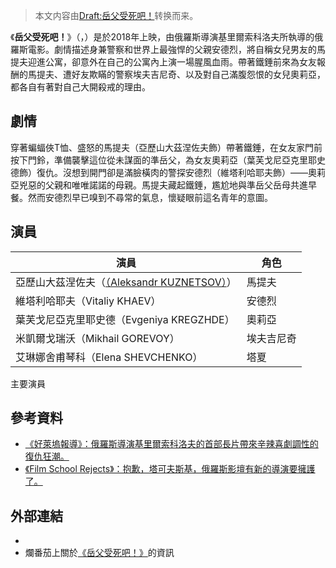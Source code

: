 > 本文内容由[Draft:岳父受死吧！](https://zh.wikipedia.org/wiki/Draft:岳父受死吧！)转换而来。


《**岳父受死吧！**》（，）是於2018年上映，由俄羅斯導演基里爾索科洛夫所執導的俄羅斯電影。劇情描述身兼警察和世界上最強悍的父親安德烈，將自稱女兒男友的馬提夫迎進公寓，卻意外在自己的公寓內上演一場腥風血雨。帶著鐵錘前來為女友報酬的馬提夫、遭好友欺瞞的警察埃夫吉尼奇、以及對自己滿腹怨恨的女兒奧莉亞，都各自有著對自己大開殺戒的理由。

## 劇情

穿著蝙蝠俠T恤、盛怒的馬提夫（亞歷山大茲涅佐夫飾）帶著鐵錘，在女友家門前按下門鈴，準備襲擊這位從未謀面的準岳父，為女友奧莉亞（葉芙戈尼亞克里耶史德飾）復仇。沒想到開門卻是滿臉橫肉的警探安德烈（維塔利哈耶夫飾）——奧莉亞兇惡的父親和唯唯諾諾的母親。馬提夫藏起鐵錘，尷尬地與準岳父岳母共進早餐。然而安德烈早已嗅到不尋常的氣息，懷疑眼前這名青年的意圖。

## 演員

| 演員                                                                                                            | 角色    |
| ------------------------------------------------------------------------------------------------------------- | ----- |
| 亞歷山大茲涅佐夫（[（Aleksandr KUZNETSOV）](https://zh.wikipedia.org/wiki/:en:Aleksandr_Kuznetsov_\(actor\) "wikilink")） | 馬提夫   |
| 維塔利哈耶夫（Vitaliy KHAEV）                                                                                         | 安德烈   |
| 葉芙戈尼亞克里耶史德（Evgeniya KREGZHDE）                                                                                 | 奧莉亞   |
| 米凱爾戈瑞沃（Mikhail GOREVOY）                                                                                       | 埃夫吉尼奇 |
| 艾琳娜舍甫琴科（Elena SHEVCHENKO）                                                                                     | 塔夏    |

主要演員



## 參考資料

  - [《好萊塢報導》：俄羅斯導演基里爾索科洛夫的首部長片帶來辛辣喜劇調性的復仇狂潮。](https://www.hollywoodreporter.com/review/why-don-t-you-just-die-papa-sdokhni-review-1168885)
  - [《Film School Rejects》：抱歉，塔可夫斯基，俄羅斯影壇有新的導演要擁護了。](https://filmschoolrejects.com/why-dont-you-just-die-review/)

## 外部連結

  -
  - 爛番茄上關於[《岳父受死吧！》](https://www.rottentomatoes.com/m/why_dont_you_just_die)的資訊